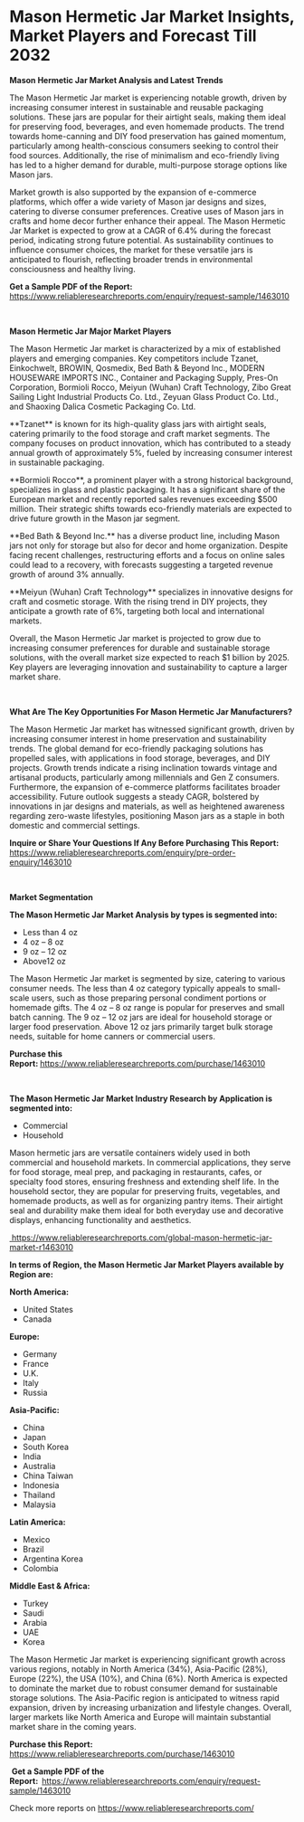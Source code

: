 <p><h1>Mason Hermetic Jar Market Insights, Market Players and Forecast Till 2032</h1></p><p><strong>Mason Hermetic Jar Market Analysis and Latest Trends</strong></p>
<p><p>The Mason Hermetic Jar market is experiencing notable growth, driven by increasing consumer interest in sustainable and reusable packaging solutions. These jars are popular for their airtight seals, making them ideal for preserving food, beverages, and even homemade products. The trend towards home-canning and DIY food preservation has gained momentum, particularly among health-conscious consumers seeking to control their food sources. Additionally, the rise of minimalism and eco-friendly living has led to a higher demand for durable, multi-purpose storage options like Mason jars.</p><p>Market growth is also supported by the expansion of e-commerce platforms, which offer a wide variety of Mason jar designs and sizes, catering to diverse consumer preferences. Creative uses of Mason jars in crafts and home decor further enhance their appeal. The Mason Hermetic Jar Market is expected to grow at a CAGR of 6.4% during the forecast period, indicating strong future potential. As sustainability continues to influence consumer choices, the market for these versatile jars is anticipated to flourish, reflecting broader trends in environmental consciousness and healthy living.</p></p>
<p><strong>Get a Sample PDF of the Report:&nbsp;</strong> <a href="https://www.reliableresearchreports.com/enquiry/request-sample/1463010?utm_campaign=3430&utm_medium=2&utm_source=Github&utm_content=ia&utm_term=05042025&utm_id=mason-hermetic-jar">https://www.reliableresearchreports.com/enquiry/request-sample/1463010</a></p>
<p>&nbsp;</p>
<p><strong>Mason Hermetic Jar Major Market Players</strong></p>
<p><p>The Mason Hermetic Jar market is characterized by a mix of established players and emerging companies. Key competitors include Tzanet, Einkochwelt, BROWIN, Qosmedix, Bed Bath & Beyond Inc., MODERN HOUSEWARE IMPORTS INC., Container and Packaging Supply, Pres-On Corporation, Bormioli Rocco, Meiyun (Wuhan) Craft Technology, Zibo Great Sailing Light Industrial Products Co. Ltd., Zeyuan Glass Product Co. Ltd., and Shaoxing Dalica Cosmetic Packaging Co. Ltd.</p><p>**Tzanet** is known for its high-quality glass jars with airtight seals, catering primarily to the food storage and craft market segments. The company focuses on product innovation, which has contributed to a steady annual growth of approximately 5%, fueled by increasing consumer interest in sustainable packaging.</p><p>**Bormioli Rocco**, a prominent player with a strong historical background, specializes in glass and plastic packaging. It has a significant share of the European market and recently reported sales revenues exceeding $500 million. Their strategic shifts towards eco-friendly materials are expected to drive future growth in the Mason jar segment.</p><p>**Bed Bath & Beyond Inc.** has a diverse product line, including Mason jars not only for storage but also for decor and home organization. Despite facing recent challenges, restructuring efforts and a focus on online sales could lead to a recovery, with forecasts suggesting a targeted revenue growth of around 3% annually.</p><p>**Meiyun (Wuhan) Craft Technology** specializes in innovative designs for craft and cosmetic storage. With the rising trend in DIY projects, they anticipate a growth rate of 6%, targeting both local and international markets.</p><p>Overall, the Mason Hermetic Jar market is projected to grow due to increasing consumer preferences for durable and sustainable storage solutions, with the overall market size expected to reach $1 billion by 2025. Key players are leveraging innovation and sustainability to capture a larger market share.</p></p>
<p>&nbsp;</p>
<p><strong>What Are The Key Opportunities For Mason Hermetic Jar Manufacturers?</strong></p>
<p><p>The Mason Hermetic Jar market has witnessed significant growth, driven by increasing consumer interest in home preservation and sustainability trends. The global demand for eco-friendly packaging solutions has propelled sales, with applications in food storage, beverages, and DIY projects. Growth trends indicate a rising inclination towards vintage and artisanal products, particularly among millennials and Gen Z consumers. Furthermore, the expansion of e-commerce platforms facilitates broader accessibility. Future outlook suggests a steady CAGR, bolstered by innovations in jar designs and materials, as well as heightened awareness regarding zero-waste lifestyles, positioning Mason jars as a staple in both domestic and commercial settings.</p></p>
<p><strong>Inquire or Share Your Questions If Any Before Purchasing This Report:</strong> <a href="https://www.reliableresearchreports.com/enquiry/pre-order-enquiry/1463010?utm_campaign=3430&utm_medium=2&utm_source=Github&utm_content=ia&utm_term=05042025&utm_id=mason-hermetic-jar">https://www.reliableresearchreports.com/enquiry/pre-order-enquiry/1463010</a></p>
<p>&nbsp;</p>
<p><strong>Market Segmentation</strong></p>
<p><strong>The Mason Hermetic Jar Market Analysis by types is segmented into:</strong></p>
<p><ul><li>Less than 4 oz</li><li>4 oz – 8 oz</li><li>9 oz – 12 oz</li><li>Above12 oz</li></ul></p>
<p><p>The Mason Hermetic Jar market is segmented by size, catering to various consumer needs. The less than 4 oz category typically appeals to small-scale users, such as those preparing personal condiment portions or homemade gifts. The 4 oz – 8 oz range is popular for preserves and small batch canning. The 9 oz – 12 oz jars are ideal for household storage or larger food preservation. Above 12 oz jars primarily target bulk storage needs, suitable for home canners or commercial users.</p></p>
<p><strong>Purchase this Report:&nbsp;</strong><a href="https://www.reliableresearchreports.com/purchase/1463010?utm_campaign=3430&utm_medium=2&utm_source=Github&utm_content=ia&utm_term=05042025&utm_id=mason-hermetic-jar">https://www.reliableresearchreports.com/purchase/1463010</a></p>
<p>&nbsp;</p>
<p><strong>The Mason Hermetic Jar Market Industry Research by Application is segmented into:</strong></p>
<p><ul><li>Commercial</li><li>Household</li></ul></p>
<p><p>Mason hermetic jars are versatile containers widely used in both commercial and household markets. In commercial applications, they serve for food storage, meal prep, and packaging in restaurants, cafes, or specialty food stores, ensuring freshness and extending shelf life. In the household sector, they are popular for preserving fruits, vegetables, and homemade products, as well as for organizing pantry items. Their airtight seal and durability make them ideal for both everyday use and decorative displays, enhancing functionality and aesthetics.</p></p>
<p><a href="https://www.reliableresearchreports.com/global-mason-hermetic-jar-market-r1463010?utm_campaign=3430&utm_medium=2&utm_source=Github&utm_content=ia&utm_term=05042025&utm_id=mason-hermetic-jar">&nbsp;https://www.reliableresearchreports.com/global-mason-hermetic-jar-market-r1463010</a></p>
<p><strong>In terms of Region, the Mason Hermetic Jar Market Players available by Region are:</strong></p>
<p>
    <p> <strong> North America: </strong>
        <ul>
            <li>United States</li>
            <li>Canada</li>
        </ul>
        </p> 
    <p> <strong> Europe: </strong>
        <ul>
            <li>Germany</li>
            <li>France</li>
            <li>U.K.</li>
            <li>Italy</li>
            <li>Russia</li>
        </ul>
        </p> 
    <p> <strong> Asia-Pacific: </strong>
        <ul>
            <li>China</li>
            <li>Japan</li>
            <li>South Korea</li>
            <li>India</li>
            <li>Australia</li>
            <li>China Taiwan</li>
            <li>Indonesia</li>
            <li>Thailand</li>
            <li>Malaysia</li>
        </ul>
        </p> 
    <p> <strong> Latin America: </strong>
        <ul>
            <li>Mexico</li>
            <li>Brazil</li>
            <li>Argentina Korea</li>
            <li>Colombia</li>
        </ul>
        </p> 
    <p> <strong> Middle East & Africa: </strong>
        <ul>
            <li>Turkey</li>
            <li>Saudi</li>
            <li>Arabia</li>
            <li>UAE</li>
            <li>Korea</li>
        </ul>
    </p>
    </p>
<p><p>The Mason Hermetic Jar market is experiencing significant growth across various regions, notably in North America (34%), Asia-Pacific (28%), Europe (22%), the USA (10%), and China (6%). North America is expected to dominate the market due to robust consumer demand for sustainable storage solutions. The Asia-Pacific region is anticipated to witness rapid expansion, driven by increasing urbanization and lifestyle changes. Overall, larger markets like North America and Europe will maintain substantial market share in the coming years.</p></p>
<p><strong>Purchase this Report: </strong><a href="https://www.reliableresearchreports.com/purchase/1463010?utm_campaign=3430&utm_medium=2&utm_source=Github&utm_content=ia&utm_term=05042025&utm_id=mason-hermetic-jar">https://www.reliableresearchreports.com/purchase/1463010</a></p>
<p>&nbsp;<strong>Get a Sample PDF of the Report:&nbsp;&nbsp;</strong><a href="https://www.reliableresearchreports.com/enquiry/request-sample/1463010?utm_campaign=3430&utm_medium=2&utm_source=Github&utm_content=ia&utm_term=05042025&utm_id=mason-hermetic-jar">https://www.reliableresearchreports.com/enquiry/request-sample/1463010</a></p>
<p><strong></strong></p>
<p>Check more reports on <a href="https://www.reliableresearchreports.com/?utm_campaign=3430&utm_medium=2&utm_source=Github&utm_content=ia&utm_term=05042025&utm_id=mason-hermetic-jar">https://www.reliableresearchreports.com/</a></p>